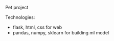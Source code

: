 Pet project

Technologies:
  - flask, html, css for web
  - pandas, numpy, sklearn for building ml model
